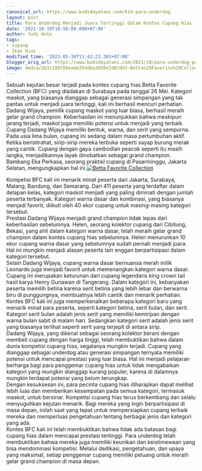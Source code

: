 ```yaml
---
canonical_url: https://www.budidayatani.com/614-para-underdog
layout: post
title: Para Underdog Menjadi Juara Tertinggi dalam Kontes Cupang Hias
date: '2021-10-19T18:56:00.000+07:00'
author: Yudi Anto
tags:
- cupang
- Ikan Hias
modified_time: '2023-05-30T11:42:23.303+07:00'
blogger_orig_url: https://www.budidayatani.com/2021/10/para-underdog-peraih-grand-champion.html
image: media/2b3c199788eade35ddba3950e2d87dd3-Betta%20Favorite%20Collection.jpg
---
```

Sebuah kejutan besar terjadi pada kontes cupang hias Betta Favorite Collection (BFC) yang diadakan di Surabaya pada tanggal 26 Mei. Kategori maskot, yang biasanya dianggap sebagai generasi simpangan yang tak pantas untuk menjadi juara tertinggi, kali ini berhasil mencuri perhatian. Dadang Wijaya, pemilik cupang maskot yang luar biasa, berhasil meraih gelar grand champion. Keberhasilan ini menunjukkan bahwa meskipun jarang terjadi, maskot juga memiliki potensi untuk menjadi yang terbaik.  
Cupang Dadang Wijaya memiliki bentuk, warna, dan serit yang sempurna. Pada usia lima bulan, cupang ini sedang dalam masa pertumbuhan aktif. Ketika beristirahat, sirip-sirip mereka terbuka seperti sayap burung merak yang cantik. Cupang dengan gaya cambodian peacok seperti itu masih langka, menjadikannya layak dinobatkan sebagai grand champion. Bambang Eka Perkasa, seorang praktisi cupang di Pasarminggu, Jakarta Selatan, mengungkapkan hal ini.[![Betta Favorite Collection](https://blogger.googleusercontent.com/img/b/R29vZ2xl/AVvXsEi8QiK9j4JhmuC6S536e8D8MngaM_kUi2NWKb6Nu0YO_d5Y0tIerfe4CsfTIF5jqHlKJutqdwdoJNwIHc3gDkOZeI1998MEkd3suEPBqeThtqulVziYB5ygX5xRmPyl3mg2NFteleDwUEwUeUk7pSiEp6HA7E_EOme2j2g9AZlIWo2f79gtVzMDft5NVw/w640-h360/Betta%20Favorite%20Collection.jpg)](https://blogger.googleusercontent.com/img/b/R29vZ2xl/AVvXsEi8QiK9j4JhmuC6S536e8D8MngaM_kUi2NWKb6Nu0YO_d5Y0tIerfe4CsfTIF5jqHlKJutqdwdoJNwIHc3gDkOZeI1998MEkd3suEPBqeThtqulVziYB5ygX5xRmPyl3mg2NFteleDwUEwUeUk7pSiEp6HA7E_EOme2j2g9AZlIWo2f79gtVzMDft5NVw/s2133/Betta%20Favorite%20Collection.jpg)  
  
  
Kompetisi BFC kali ini menarik minat peserta dari Jakarta, Surabaya, Malang, Bandung, dan Semarang. Dari 411 peserta yang terdaftar dalam delapan kelas, kategori maskot menjadi yang paling diminati dengan jumlah peserta terbanyak. Kategori warna dasar dan kombinasi, yang biasanya menjadi favorit, diikuti oleh 40 ekor cupang untuk masing-masing kategori tersebut.  
Prestasi Dadang Wijaya menjadi grand champion tidak lepas dari keberhasilan sebelumnya. Helen, seorang kolektor cupang dari Cibitung, Bekasi, yang ahli dalam kategori warna dasar, telah meraih gelar grand champion dalam kontes cupang hias sebelumnya. Helen menurunkan 10 ekor cupang warna dasar yang sebelumnya sudah pernah menjadi juara. Hal ini mungkin menjadi alasan peserta lain enggan berpartisipasi dalam kategori tersebut.  
Selain Dadang Wijaya, cupang warna dasar bernuansa merah milik Leonardo juga menjadi favorit untuk memenangkan kategori warna dasar. Cupang ini merupakan keturunan dari cupang legendaris king crown tail hasil karya Henry Gunawan di Tangerang. Dalam kategori ini, kebanyakan peserta memilih betina karena serit betina yang lebih lebar dan berwarna biru di punggungnya, membuatnya lebih cantik dan menarik perhatian.  
Kontes BFC kali ini juga memperkenalkan beberapa kategori baru yang menarik minat para peserta, seperti kategori betina, serit bulan, dan serit. Kategori serit bulan adalah jenis serit yang memiliki kemiripan dengan warna bulan sabit di malam hari. Sedangkan kategori serit adalah jenis serit yang biasanya terlihat seperti serit yang terjepit di antara sirip.  
Dadang Wijaya, yang dikenal sebagai seorang kolektor berani dengan membeli cupang dengan harga tinggi, telah membuktikan bahwa dalam dunia kompetisi cupang hias, segalanya mungkin terjadi. Cupang yang dianggap sebagai underdog atau generasi simpangan ternyata memiliki potensi untuk mencapai prestasi yang luar biasa. Hal ini menjadi pelajaran berharga bagi para penggemar cupang hias untuk tidak mengabaikan kategori yang mungkin dianggap kurang populer, karena di dalamnya mungkin terdapat potensi yang belum terungkap.  
Dengan kesuksesan ini, para pecinta cupang hias diharapkan dapat melihat lebih luas dan memberikan kesempatan pada semua kategori, termasuk maskot, untuk bersinar. Kompetisi cupang hias terus berkembang dan selalu menyuguhkan kejutan menarik. Bagi mereka yang ingin berpartisipasi di masa depan, inilah saat yang tepat untuk mempersiapkan cupang terbaik mereka dan memperluas pengetahuan tentang berbagai jenis dan kategori yang ada.  
Kontes BFC kali ini telah membuktikan bahwa tidak ada batasan bagi cupang hias dalam mencapai prestasi tertinggi. Para underdog telah membuktikan bahwa mereka juga memiliki keunikan dan keistimewaan yang bisa mendominasi kompetisi. Melalui dedikasi, pengetahuan, dan upaya yang maksimal, setiap penggemar cupang memiliki peluang untuk meraih gelar grand champion di masa depan.